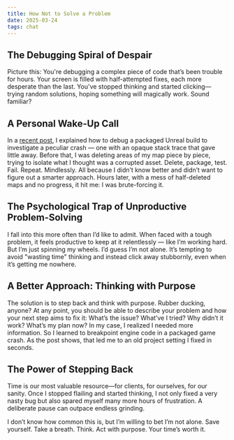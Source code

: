 ```yaml
---
title: How Not to Solve a Problem
date: 2025-03-24
tags: chat
---
```


## The Debugging Spiral of Despair

Picture this: You're debugging a complex piece of code that’s been trouble for hours. Your screen is filled with half-attempted fixes, each more desperate than the last. You've stopped thinking and started clicking—trying random solutions, hoping something will magically work. Sound familiar?

## A Personal Wake-Up Call

In a [recent post](/blog/unreal-debug), I explained how to debug a packaged Unreal build to investigate a peculiar crash — one with an opaque stack trace that gave little away. Before that, I was deleting areas of my map piece by piece, trying to isolate what I thought was a corrupted asset. Delete, package, test. Fail. Repeat. Mindlessly. All because I didn’t know better and didn’t want to figure out a smarter approach. Hours later, with a mess of half-deleted maps and no progress, it hit me: I was brute-forcing it.

## The Psychological Trap of Unproductive Problem-Solving

I fall into this more often than I’d like to admit. When faced with a tough problem, it feels productive to keep at it relentlessly — like I’m working hard. But I’m just spinning my wheels. I’d guess I’m not alone. It’s tempting to avoid "wasting time" thinking and instead click away stubbornly, even when it’s getting me nowhere.

## A Better Approach: Thinking with Purpose

The solution is to step back and think with purpose. Rubber ducking, anyone? At any point, you should be able to describe your problem and how your next step aims to fix it: What’s the issue? What’ve I tried? Why didn’t it work? What’s my plan now? In my case, I realized I needed more information. So I learned to breakpoint engine code in a packaged game crash. As the post shows, that led me to an old project setting I fixed in seconds.

## The Power of Stepping Back

Time is our most valuable resource—for clients, for ourselves, for our sanity. Once I stopped flailing and started thinking, I not only fixed a very nasty bug but also spared myself many more hours of frustration. A deliberate pause can outpace endless grinding.

I don’t know how common this is, but I’m willing to bet I’m not alone. Save yourself. Take a breath. Think. Act with purpose. Your time’s worth it.